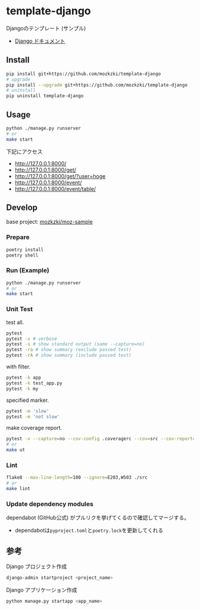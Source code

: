 # template-django

Djangoのテンプレート (サンプル)

- [Django ドキュメント](https://docs.djangoproject.com/ja/3.2/)

## Install

```sh
pip install git+https://github.com/mozkzki/template-django
# upgrade
pip install --upgrade git+https://github.com/mozkzki/template-django
# uninstall
pip uninstall template-django
```

## Usage

```sh
python ./manage.py runserver
# or
make start
```

下記にアクセス

- <http://127.0.0.1:8000/>
- <http://127.0.0.1:8000/get/>
- <http://127.0.0.1:8000/get/?user=hoge>
- <http://127.0.0.1:8000/event/>
- <http://127.0.0.1:8000/event/table/>

## Develop

base project: [mozkzki/moz-sample](https://github.com/mozkzki/moz-sample)

### Prepare

```sh
poetry install
poetry shell
```

### Run (Example)

```sh
python ./manage.py runserver
# or
make start
```

### Unit Test

test all.

```sh
pytest
pytest -v # verbose
pytest -s # show standard output (same --capture=no)
pytest -ra # show summary (exclude passed test)
pytest -rA # show summary (include passed test)
```

with filter.

```sh
pytest -k app
pytest -k test_app.py
pytest -k my
```

specified marker.

```sh
pytest -m 'slow'
pytest -m 'not slow'
```

make coverage report.

```sh
pytest -v --capture=no --cov-config .coveragerc --cov=src --cov-report=xml --cov-report=term-missing .
# or
make ut
```

### Lint

```sh
flake8 --max-line-length=100 --ignore=E203,W503 ./src
# or
make lint
```

### Update dependency modules

dependabot (GitHub公式) がプルリクを挙げてくるので確認してマージする。

- dependabotは`pyproject.toml`と`poetry.lock`を更新してくれる

## 参考

Django プロジェクト作成

```sh
django-admin startproject <project_name>
```

Django アプリケーション作成

```sh
python manage.py startapp <app_name>
```
